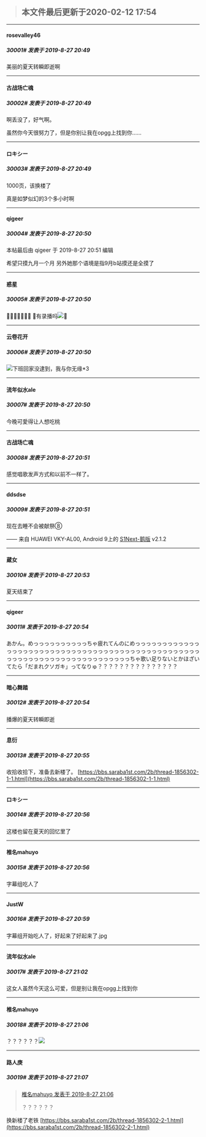 > ## **本文件最后更新于2020-02-12 17:54** 


*****

####  rosevalley46  
##### 30001#       发表于 2019-8-27 20:49


美丽的夏天转瞬即逝啊


*****

####  古战场亡魂  
##### 30002#       发表于 2019-8-27 20:49


啊丢没了，好气啊。

虽然你今天很努力了，但是你别让我在opgg上找到你……


*****

####  ロキシー  
##### 30003#       发表于 2019-8-27 20:49


1000页，该换楼了

真是如梦似幻的3个多小时啊


*****

####  qigeer  
##### 30004#       发表于 2019-8-27 20:50


 本帖最后由 qigeer 于 2019-8-27 20:51 编辑 

希望只摸九月一个月
另外她那个语境是指9月b站摸还是全摸了


*****

####  惑星  
##### 30005#       发表于 2019-8-27 20:50


🍋🍋🍋🍋🍋🍋🍋
🍋有录播吗<img src="https://static.saraba1st.com/image/smiley/face2017/194.png" referrerpolicy="no-referrer">🍋


*****

####  云卷花开  
##### 30006#       发表于 2019-8-27 20:50


<img src="https://static.saraba1st.com/image/smiley/face2017/035.png" referrerpolicy="no-referrer">下班回家没逮到，我与你无缘*3


*****

####  流年似水ale  
##### 30007#       发表于 2019-8-27 20:50


今晚可愛得让人想吃桃


*****

####  古战场亡魂  
##### 30008#       发表于 2019-8-27 20:51


感觉唱歌发声方式和以前不一样了。


*****

####  ddsdse  
##### 30009#       发表于 2019-8-27 20:51


现在去睡不会被献祭⑧

—— 来自 HUAWEI VKY-AL00, Android 9上的 [S1Next-鹅版](https://github.com/ykrank/S1-Next/releases) v2.1.2


*****

####  蔵女  
##### 30010#       发表于 2019-8-27 20:53


夏天结束了


*****

####  qigeer  
##### 30011#       发表于 2019-8-27 20:54


あかん。めっっっっっっっっっっちゃ疲れてんのにめっっっっっっっっっっっっっっっっっっっっっっっっっっっっっっっっっっっっっっっっっっっっっっっっっっっっっっっっっっっっっっっっっっっっっっっちゃ歌い足りないとかほざいてたら「だまれクソガキ」ってなりゅ？？？？？？？？？？？？？？？


*****

####  暗心舞踏  
##### 30012#       发表于 2019-8-27 20:54


播爆的夏天转瞬即逝


*****

####  息衍  
##### 30013#       发表于 2019-8-27 20:55


 收拾收拾下，准备去新楼了。
[https://bbs.saraba1st.com/2b/thread-1856302-1-1.html](https://bbs.saraba1st.com/2b/thread-1856302-1-1.html)


*****

####  ロキシー  
##### 30014#       发表于 2019-8-27 20:56


这楼也留在夏天的回忆里了


*****

####  椎名mahuyo  
##### 30015#       发表于 2019-8-27 20:56


字幕组吃人了


*****

####  JustW  
##### 30016#       发表于 2019-8-27 20:59


字幕组开始吃人了，好起来了好起来了.jpg


*****

####  流年似水ale  
##### 30017#       发表于 2019-8-27 21:02


这女人虽然今天这么可爱，但是别让我在opgg上找到你


*****

####  椎名mahuyo  
##### 30018#       发表于 2019-8-27 21:06


？？？？？？<img src="https://i.loli.net/2019/08/27/iqF6o2m7wBgrILy.jpg" referrerpolicy="no-referrer">


*****

####  路人庚  
##### 30019#       发表于 2019-8-27 21:07


<blockquote><a href="httphttps://bbs.saraba1st.com/2b/forum.php?mod=redirect&amp;goto=findpost&amp;pid=45068159&amp;ptid=1848341" target="_blank">椎名mahuyo 发表于 2019-8-27 21:06</a>

？？？？？？</blockquote>
换新楼了老铁
[https://bbs.saraba1st.com/2b/thread-1856302-2-1.html](https://bbs.saraba1st.com/2b/thread-1856302-2-1.html)


                                                 